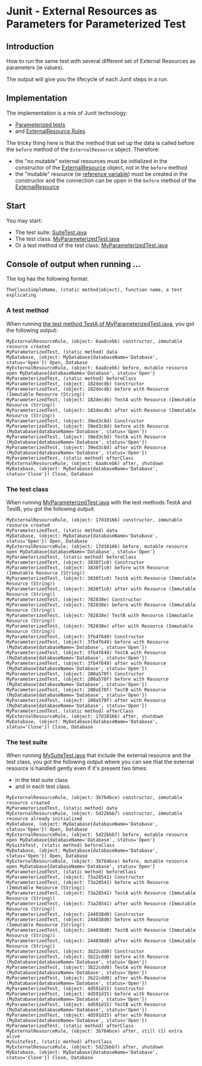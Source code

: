 # Junit - External Resources as Parameters for Parameterized Test

## Introduction

How to run the same test with several different set of External Resources as parameters (ie values).

The output will give you the lifecycle of each Junit steps in a run.


## Implementation

The implementation is a mix of Junit technology:

  * [Parameterized tests](https://github.com/junit-team/junit4/wiki/Parameterized-tests)
  * and [ExternalResource Rules](https://github.com/junit-team/junit4/wiki/Rules#externalresource-rules)
  
The tricky thing here is that the method that set up the data is called before the `before` method of the `ExternalResource` object.
Therefore:
   * the "no mutable" external resources must be initialized in the constructor of the [ExternalResource](MyExternalResourceRule.java) object, not in the `before` method
   * the "mutable" resource (ie [reference variable](http://gerardnico.com/wiki/language/java/reference)) must be created in the constructor and the connection can be open in the `before` method of the [ExternalResource](MyExternalResourceRule.java)

## Start

You may start:

  * The test suite: [SuiteTest.java](MySuiteTest.java)
  * The test class: [MyParameterizedTest.java](MyParameterizedTest.java)
  * Or a test method of the test class: [MyParameterizedTest.java](MyParameterizedTest.java)
  
  
## Console of output when running ...

The log has the following format:

```
TheClassSimpleName, (static method|object), function name, a text explicating
```

### A test method

When running [the test method TestA of MyParameterizedTest.java](MyParameterizedTest.java), you got the following output:

```
MyExternalResourceRule, (object: 6aa8ceb6) constructor, immutable resource created
MyParameterizedTest, (static method) data
MyDatabase, (object: MyDatabase{databaseName='Database', status='Open'}) Open, Database
MyExternalResourceRule, (object: 6aa8ceb6) before, mutable resource open MyDatabase{databaseName='Database', status='Open'}
MyParameterizedTest, (static method) beforeClass
MyParameterizedTest, (object: 182decdb) Constructor
MyParameterizedTest, (object: 182decdb) before with Resource (Immutable Resource (String))
MyParameterizedTest, (object: 182decdb) TestA with Resource (Immutable Resource (String))
MyParameterizedTest, (object: 182decdb) after with Resource (Immutable Resource (String))
MyParameterizedTest, (object: 39ed3c8d) Constructor
MyParameterizedTest, (object: 39ed3c8d) before with Resource (MyDatabase{databaseName='Database', status='Open'})
MyParameterizedTest, (object: 39ed3c8d) TestA with Resource (MyDatabase{databaseName='Database', status='Open'})
MyParameterizedTest, (object: 39ed3c8d) after with Resource (MyDatabase{databaseName='Database', status='Open'})
MyParameterizedTest, (static method) afterClass
MyExternalResourceRule, (object: 6aa8ceb6) after, shutdown
MyDatabase, (object: MyDatabase{databaseName='Database', status='Close'}) Close, Database
```


### The test class


When running [MyParameterizedTest.java](MyParameterizedTest.java) with the test methods TestA and TestB, you got the following output:

```
MyExternalResourceRule, (object: 17d10166) constructor, immutable resource created
MyParameterizedTest, (static method) data
MyDatabase, (object: MyDatabase{databaseName='Database', status='Open'}) Open, Database
MyExternalResourceRule, (object: 17d10166) before, mutable resource open MyDatabase{databaseName='Database', status='Open'}
MyParameterizedTest, (static method) beforeClass
MyParameterizedTest, (object: 3830f1c0) Constructor
MyParameterizedTest, (object: 3830f1c0) before with Resource (Immutable Resource (String))
MyParameterizedTest, (object: 3830f1c0) TestA with Resource (Immutable Resource (String))
MyParameterizedTest, (object: 3830f1c0) after with Resource (Immutable Resource (String))
MyParameterizedTest, (object: 782830e) Constructor
MyParameterizedTest, (object: 782830e) before with Resource (Immutable Resource (String))
MyParameterizedTest, (object: 782830e) TestB with Resource (Immutable Resource (String))
MyParameterizedTest, (object: 782830e) after with Resource (Immutable Resource (String))
MyParameterizedTest, (object: 3fb4f649) Constructor
MyParameterizedTest, (object: 3fb4f649) before with Resource (MyDatabase{databaseName='Database', status='Open'})
MyParameterizedTest, (object: 3fb4f649) TestA with Resource (MyDatabase{databaseName='Database', status='Open'})
MyParameterizedTest, (object: 3fb4f649) after with Resource (MyDatabase{databaseName='Database', status='Open'})
MyParameterizedTest, (object: 200a570f) Constructor
MyParameterizedTest, (object: 200a570f) before with Resource (MyDatabase{databaseName='Database', status='Open'})
MyParameterizedTest, (object: 200a570f) TestB with Resource (MyDatabase{databaseName='Database', status='Open'})
MyParameterizedTest, (object: 200a570f) after with Resource (MyDatabase{databaseName='Database', status='Open'})
MyParameterizedTest, (static method) afterClass
MyExternalResourceRule, (object: 17d10166) after, shutdown
MyDatabase, (object: MyDatabase{databaseName='Database', status='Close'}) Close, Database
```

### The test suite



When running [MySuiteTest.java](MySuiteTest.java) that include the external resource and the test class, you got the following output
where you can see that the external resource is handled gently even if it's present two times:

   * in the test suite class
   * and in each test class.


```
MyExternalResourceRule, (object: 3b764bce) constructor, immutable resource created
MyParameterizedTest, (static method) data
MyExternalResourceRule, (object: 5d22bbb7) constructor, immutable resource already initialized
MyDatabase, (object: MyDatabase{databaseName='Database', status='Open'}) Open, Database
MyExternalResourceRule, (object: 5d22bbb7) before, mutable resource open MyDatabase{databaseName='Database', status='Open'}
MySuiteTest, (static method) beforeClass
MyDatabase, (object: MyDatabase{databaseName='Database', status='Open'}) Open, Database
MyExternalResourceRule, (object: 3b764bce) before, mutable resource open MyDatabase{databaseName='Database', status='Open'}
MyParameterizedTest, (static method) beforeClass
MyParameterizedTest, (object: 73a28541) Constructor
MyParameterizedTest, (object: 73a28541) before with Resource (Immutable Resource (String))
MyParameterizedTest, (object: 73a28541) TestA with Resource (Immutable Resource (String))
MyParameterizedTest, (object: 73a28541) after with Resource (Immutable Resource (String))
MyParameterizedTest, (object: 244038d0) Constructor
MyParameterizedTest, (object: 244038d0) before with Resource (Immutable Resource (String))
MyParameterizedTest, (object: 244038d0) TestB with Resource (Immutable Resource (String))
MyParameterizedTest, (object: 244038d0) after with Resource (Immutable Resource (String))
MyParameterizedTest, (object: 3b22cdd0) Constructor
MyParameterizedTest, (object: 3b22cdd0) before with Resource (MyDatabase{databaseName='Database', status='Open'})
MyParameterizedTest, (object: 3b22cdd0) TestA with Resource (MyDatabase{databaseName='Database', status='Open'})
MyParameterizedTest, (object: 3b22cdd0) after with Resource (MyDatabase{databaseName='Database', status='Open'})
MyParameterizedTest, (object: 4d591d15) Constructor
MyParameterizedTest, (object: 4d591d15) before with Resource (MyDatabase{databaseName='Database', status='Open'})
MyParameterizedTest, (object: 4d591d15) TestB with Resource (MyDatabase{databaseName='Database', status='Open'})
MyParameterizedTest, (object: 4d591d15) after with Resource (MyDatabase{databaseName='Database', status='Open'})
MyParameterizedTest, (static method) afterClass
MyExternalResourceRule, (object: 3b764bce) after, still (1) extra alive
MySuiteTest, (static method) afterClass
MyExternalResourceRule, (object: 5d22bbb7) after, shutdown
MyDatabase, (object: MyDatabase{databaseName='Database', status='Close'}) Close, Database
```
